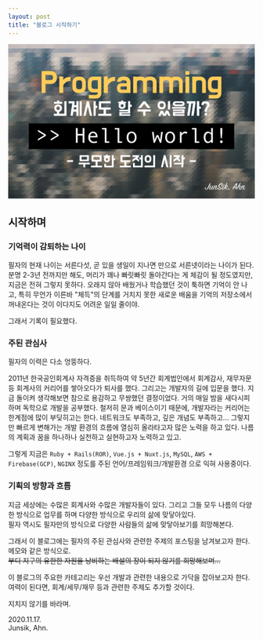 ```yaml
---
layout: post
title: "블로그 시작하기"
---
```


![Programming 회계사도 할 수 있을까?](../assets/blog.png)

## 시작하며

### 기억력이 감퇴하는 나이

필자의 현재 나이는 서른다섯, 곧 있을 생일이 지나면 만으로 서른넷이라는 나이가 된다.
분명 2-3년 전까지만 해도, 머리가 꽤나 빠릿빠릿 돌아간다는 게 체감이 될 정도였지만, 지금은 전혀 그렇지 못하다.
오래지 않아 배웠거나 학습했던 것이 툭하면 기억이 안 나고, 특히 무언가 이른바 "체득"의 단계를 거치지 못한 새로운 배움을 기억의 저장소에서 꺼내온다는 것이 이다지도 어려운 일일 줄이야.

그래서 기록이 필요했다.

### 주된 관심사

필자의 이력은 다소 엉뚱하다.

2011년 한국공인회계사 자격증을 취득하여 약 5년간 회계법인에서 회계감사, 재무자문 등 회계사의 커리어를 쌓아오다가 퇴사를 했다.
그리고는 개발자의 길에 입문을 했다. 지금 돌이켜 생각해보면 참으로 용감하고 무쌍했던 결정이었다. 거의 매일 밤을 새다시피하며 독학으로 개발을 공부했다.
철저히 문과 베이스이기 때문에, 개발자라는 커리어는 한계점에 많이 부딪히고는 한다. 네트워크도 부족하고, 깊은 개념도 부족하고...
그렇지만 빠르게 변해가는 개발 환경의 흐름에 열심히 올라타고자 많은 노력을 하고 있다. 나름의 계획과 꿈을 하나하나 실천하고 실현하고자 노력하고 있고.

그렇게 지금은 `Ruby + Rails(ROR)`, `Vue.js + Nuxt.js`, `MySQL`, `AWS + Firebase(GCP)`, `NGINX` 정도를 주된 언어/프레임워크/개발환경 으로 익혀 사용중이다.  

### 기획의 방향과 흐름

지금 세상에는 수많은 회계사와 수많은 개발자들이 있다. 그리고 그들 모두 나름의 다양한 방식으로 업무를 하며 다양한 방식으로 우리의 삶에 맞닿아있다.  
필자 역시도 필자만의 방식으로 다양한 사람들의 삶에 맞닿아보기를 희망해본다.

그래서 이 블로그에는 필자의 주된 관심사와 관련한 주제의 포스팅을 남겨보고자 한다. 메모와 같은 방식으로.  
~~부디 지구의 유한한 자원을 낭비하는 배설의 장이 되지 않기를 희망해보며...~~

이 블로그의 주요한 카테고리는 우선 개발과 관련한 내용으로 가닥을 잡아보고자 한다. 여력이 된다면, 회계/세무/재무 등과 관련한 주제도 추가할 것이다.

지치지 않기를 바라며.  

2020.11.17.  
Junsik, Ahn.
